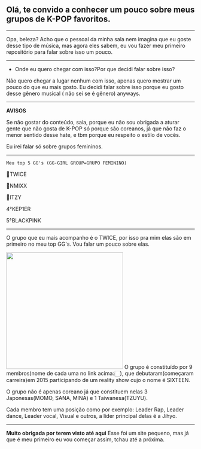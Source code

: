 ## Olá, te convido a conhecer um pouco sobre meus grupos de K-POP favoritos.
___________________________________________________________________________
Opa, beleza? Acho que o pessoal da minha sala nem imagina que eu goste desse tipo de música, mas agora eles sabem, eu vou fazer meu primeiro repositório para falar sobre isso um pouco.
________________________________________________________________________________________________________________________________________________________________________________________
* Onde eu quero chegar com isso?Por que decidi falar sobre isso?
 
Não quero chegar a lugar nenhum com isso, apenas quero mostrar um pouco do que eu mais gosto. 
 Eu decidi falar sobre isso porque eu gosto desse gênero musical ( não sei se é gênero) anyways.
_____________________________________________________________________________________________
 
**AVISOS**

Se não gostar do conteúdo, saia, porque eu não sou obrigada a aturar gente que não gosta de K-POP só porque são coreanos, já que não faz o menor sentido desse hate, e tbm porque eu respeito o estilo de vocês.

Eu irei falar só sobre grupos femininos.
_______________________________________________________________________________________________________________________________________________________________________________________________________________

```Meu top 5 GG's (GG-GIRL GROUP=GRUPO FEMININO)```

🥇TWICE

🥈NMIXX

🥉ITZY

4°KEP1ER

5°BLACKPINK
_______________________________________________
 
 O grupo que eu mais acompanho é o TWICE, por isso pra mim elas são em primeiro no meu top GG's. Vou falar um pouco sobre elas.
 
<img src="TWICE MEMBROS.jpg" width=312 height
=312>
 O grupo é constituído por 9 membros(nome de cada uma no link acima👆🏻), que debutaram(começaram carreira)em 2015 participando de um reality show cujo o nome é SIXTEEN.

 O grupo não é apenas coreano já que constituem nelas 3 Japonesas(MOMO, SANA, MINA) e 1 Taiwanesa(TZUYU).

 Cada membro tem uma posição como por exemplo: Leader Rap, Leader dance, Leader vocal, Visual e outros, a líder principal delas é a Jihyo.
 _________________________________________________________________________________________________________________________________________
 
**Muito obrigada por terem visto até aqui**
 Esse foi um site pequeno, mas já que é meu primeiro eu vou começar assim, tchau até a próxima.


